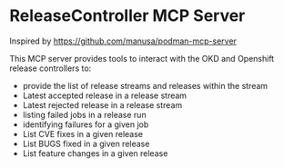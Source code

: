 # ReleaseController MCP Server

Inspired by https://github.com/manusa/podman-mcp-server

This MCP server provides tools to interact with the OKD and Openshift release controllers to:
- provide the list of release streams and releases within the stream
- Latest accepted release in a release stream
- Latest rejected release in a release stream
- listing failed jobs in a release run
- identifying failures for a given job
- List CVE fixes in a given release
- List BUGS fixed in a given release
- List feature changes in a given release
